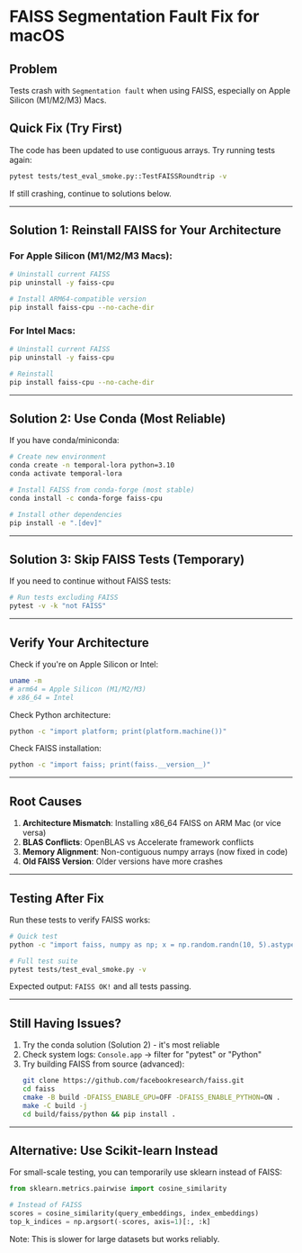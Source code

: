 # FAISS Segmentation Fault Fix for macOS

## Problem
Tests crash with `Segmentation fault` when using FAISS, especially on Apple Silicon (M1/M2/M3) Macs.

## Quick Fix (Try First)

The code has been updated to use contiguous arrays. Try running tests again:
```bash
pytest tests/test_eval_smoke.py::TestFAISSRoundtrip -v
```

If still crashing, continue to solutions below.

---

## Solution 1: Reinstall FAISS for Your Architecture

### For Apple Silicon (M1/M2/M3 Macs):

```bash
# Uninstall current FAISS
pip uninstall -y faiss-cpu

# Install ARM64-compatible version
pip install faiss-cpu --no-cache-dir
```

### For Intel Macs:

```bash
# Uninstall current FAISS
pip uninstall -y faiss-cpu

# Reinstall
pip install faiss-cpu --no-cache-dir
```

---

## Solution 2: Use Conda (Most Reliable)

If you have conda/miniconda:

```bash
# Create new environment
conda create -n temporal-lora python=3.10
conda activate temporal-lora

# Install FAISS from conda-forge (most stable)
conda install -c conda-forge faiss-cpu

# Install other dependencies
pip install -e ".[dev]"
```

---

## Solution 3: Skip FAISS Tests (Temporary)

If you need to continue without FAISS tests:

```bash
# Run tests excluding FAISS
pytest -v -k "not FAISS"
```

---

## Verify Your Architecture

Check if you're on Apple Silicon or Intel:
```bash
uname -m
# arm64 = Apple Silicon (M1/M2/M3)
# x86_64 = Intel
```

Check Python architecture:
```bash
python -c "import platform; print(platform.machine())"
```

Check FAISS installation:
```bash
python -c "import faiss; print(faiss.__version__)"
```

---

## Root Causes

1. **Architecture Mismatch**: Installing x86_64 FAISS on ARM Mac (or vice versa)
2. **BLAS Conflicts**: OpenBLAS vs Accelerate framework conflicts
3. **Memory Alignment**: Non-contiguous numpy arrays (now fixed in code)
4. **Old FAISS Version**: Older versions have more crashes

---

## Testing After Fix

Run these tests to verify FAISS works:

```bash
# Quick test
python -c "import faiss, numpy as np; x = np.random.randn(10, 5).astype('float32'); idx = faiss.IndexFlatL2(5); idx.add(x); print('FAISS OK!')"

# Full test suite
pytest tests/test_eval_smoke.py -v
```

Expected output: `FAISS OK!` and all tests passing.

---

## Still Having Issues?

1. Try the conda solution (Solution 2) - it's most reliable
2. Check system logs: `Console.app` → filter for "pytest" or "Python"
3. Try building FAISS from source (advanced):
   ```bash
   git clone https://github.com/facebookresearch/faiss.git
   cd faiss
   cmake -B build -DFAISS_ENABLE_GPU=OFF -DFAISS_ENABLE_PYTHON=ON .
   make -C build -j
   cd build/faiss/python && pip install .
   ```

---

## Alternative: Use Scikit-learn Instead

For small-scale testing, you can temporarily use sklearn instead of FAISS:

```python
from sklearn.metrics.pairwise import cosine_similarity

# Instead of FAISS
scores = cosine_similarity(query_embeddings, index_embeddings)
top_k_indices = np.argsort(-scores, axis=1)[:, :k]
```

Note: This is slower for large datasets but works reliably.
